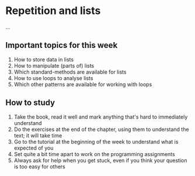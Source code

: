 # Repetition and lists

...

## Important topics for this week

1. How to store data in lists
2. How to manipulate (parts of) lists
3. Which standard-methods are available for lists
4. How to use loops to analyse lists
5. Which other patterns are available for working with loops

## How to study

1. Take the book, read it well and mark anything that's hard to immediately understand
2. Do the exercises at the end of the chapter, using them to understand the text; it will take time
3. Go to the tutorial at the beginning of the week to understand what is expected of you
4. Set quite a bit time apart to work on the programming assignments
5. Always ask for help when you get stuck, even if you think your question is too easy for others
